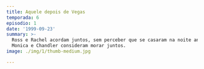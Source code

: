 ```yaml
---
title: Aquele depois de Vegas
temporada: 6
episodio: 1
date: '1999-09-23'
summary: >-
  Ross e Rachel acordam juntos, sem perceber que se casaram na noite anterior.
  Monica e Chandler consideram morar juntos.
image: ./img/1/thumb-medium.jpg

---
```

